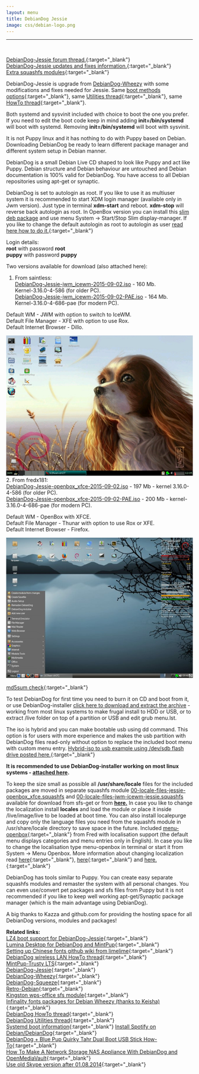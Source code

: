 ```yaml
---
layout: menu
title: DebianDog Jessie
image: css/debian-logo.png
---
```


---
<br>

[DebianDog-Jessie forum thread.](http://murga-linux.com/puppy/viewtopic.php?t=99460){:target="_blank"}   
[DebianDog-Jessie updates and  fixes information.](https://github.com/DebianDog/Jessie/blob/master/Bugs-and-Fixes.md){:target="_blank"}   
[Extra squashfs modules](https://github.com/DebianDog/Jessie/releases/tag/v.0.1){:target="_blank"}

DebianDog-Jessie is upgrade from [DebianDog-Wheezy](zz02debiandogwheezy.html) with some modifications and fixes needed for Jessie. Same [boot methods options](https://github.com/DebianDog/Jessie/wiki/Boot-methods){:target="_blank"}, same [Utilities thread](http://www.murga-linux.com/puppy/viewtopic.php?t=93391){:target="_blank"}, same [HowTo thread](http://murga-linux.com/puppy/viewtopic.php?t=93496){:target="_blank"}.

Both systemd and sysvinit included with choice to boot the one you prefer. If you need to edit the boot code keep in mind adding **init=/bin/systemd** will boot with systemd. Removing **init=/bin/systemd** will boot with sysvinit.

It is not Puppy linux and it has nothing to do with Puppy based on Debian. Downloading DebianDog be ready to learn different package manager and different system setup in Debian manner. 

DebianDog is a small Debian Live CD shaped to look like Puppy and act like Puppy. Debian structure and Debian behaviour are untouched and Debian documentation is 100% valid for DebianDog. You have access to all Debian repositories using apt-get or synaptic.

DebianDog is set to autologin as root. If you like to use it as multiuser system it is recommended to start XDM login manager (available only in Jwm version). Just type in terminal **xdm-start** and reboot. **xdm-stop** will reverse back autologin as root.
In OpenBox version you can install this [slim deb package](http://kazzascorner.com.au/saintless/DebianDog/DebianDog-Jessie/Packages/Extra/slim_1.3.6-4-ddjessie_i386.deb) and use menu System -> Start/Stop Slim display-manager. If you like to change the default autologin as root to autologin as user [read here how to do it.](http://murga-linux.com/puppy/viewtopic.php?p=850601#850601){:target="_blank"}

Login details:   
**root** with password **root**    
**puppy** with password **puppy**

Two versions available for download (also attached here):   
1. From saintless:   
[DebianDog-Jessie-jwm_icewm-2015-09-02.iso](https://github.com/DebianDog/Jessie/releases/download/v.1.0/DebianDog-Jessie-jwm_icewm-2015-09-02.iso) - 160 Mb.   
Kernel-3.16.0-4-586 (for older PC).   
[DebianDog-Jessie-jwm_icewm-2015-09-02-PAE.iso](https://github.com/DebianDog/Jessie/releases/download/v.1.0/DebianDog-Jessie-jwm_icewm-2015-09-02-PAE.iso) - 164 Mb.   
Kernel-3.16.0-4-686-pae (for modern PC).

Default WM - JWM with option to switch to IceWM.   
Default File Manager - XFE with option to use Rox.   
Default Internet Browser - Dillo.

![Jwm version](https://github.com/DebianDog/Jessie/blob/master/screenshots/DebianDog-Jessie-jwm.jpg?raw=true)   
2. From fredx181:      
[DebianDog-Jessie-openbox_xfce-2015-09-02.iso](https://github.com/DebianDog/Jessie/releases/download/v.1.0/DebianDog-Jessie-openbox_xfce-2015-09-02.iso) - 197 Mb - kernel 3.16.0-4-586 (for older PC).   
[DebianDog-Jessie-openbox_xfce-2015-09-02-PAE.iso](https://github.com/DebianDog/Jessie/releases/download/v.1.0/DebianDog-Jessie-openbox_xfce-2015-09-02-PAE.iso) - 200 Mb - kernel-3.16.0-4-686-pae  (for modern PC).

Default WM - OpenBox with XFCE.   
Default File Manager - Thunar with option to use Rox or XFE.   
Default Internet Browser - Firefox.

![OpenBox version](https://github.com/DebianDog/Jessie/blob/master/screenshots/DebianDog-Jessie-openbox.jpg?raw=true)

[md5sum check](https://github.com/DebianDog/Jessie/blob/master/md5sum){:target="_blank"}

To test DebianDog for first time you need to burn it on CD and boot from it, or use DebianDog-installer [click here to download and extract the archive](https://github.com/DebianDog/Jessie/releases/download/v.1.0/DebianDog-Installer.tar.gz) - working from most linux systems to make frugal install to HDD or USB,  or to extract /live folder on top of a partition or USB and edit grub menu.lst.

The iso is hybrid and you can make bootable usb using dd command. This option is for users with more experience and  makes the usb partition with DebianDog files read-only without option to replace the included boot menu with custom menu entry.
[Hybrid-iso to usb example using /dev/sdb flash drive posted here.](http://murga-linux.com/puppy/viewtopic.php?p=849026#849026){:target="_blank"}

**It is recommended to use DebianDog-installer working on most linux systems - [attached here](https://github.com/DebianDog/Jessie/releases/download/v.1.0/DebianDog-Installer.tar.gz).**

To keep the size small as possible all **/usr/share/locale** files for the included packages are moved in separate squashfs module [00-locale-files-jessie-openbox_xfce.squashfs](https://github.com/DebianDog/Jessie/releases/download/v.0.1/00-locale-files-jessie-openbox_xfce.squashfs)  and [00-locale-files-jwm-icewm-jessie.squashfs](https://github.com/DebianDog/Jessie/releases/download/v.0.1/00-locale-files-jwm-icewm-jessie.squashfs) available for download from sfs-get or from **[here.](https://github.com/DebianDog/Jessie/releases/tag/v.0.1)**
In case you like to change the localization install **locales** and load the module or place it inside /live/image/live to be loaded at boot time.
You can also install localepurge and copy only the language files you need from the squashfs module in /usr/share/locale directory to save space in the future.
Included [menu-openbox](http://murga-linux.com/puppy/viewtopic.php?p=861811#861811){:target="_blank"} from Fred with localisation support (the default menu displays categories and menu entries only in English). In case you like to change the localisation type menu-openbox in terminal or start it from System -> Menu Openbox.
More information about changing localization read [here](http://murga-linux.com/puppy/viewtopic.php?p=851852#851852){:target="_blank"}, [here](http://murga-linux.com/puppy/viewtopic.php?p=851889#851889){:target="_blank"} and [here.](http://murga-linux.com/puppy/viewtopic.php?p=851899#851899){:target="_blank"}

DebianDog has tools similar to Puppy. You can create easy separate squashfs modules and remaster the system with all personal changes.
You can even use/convert pet packages and sfs files from Puppy but it is not recommended if you like to keep well working apt-get/Synaptic package manager (which is the main advantage using DebianDog). 

A big thanks to Kazza and github.com for providing the hosting space for all DebianDog versions, modules and packages!

**Related links:**   
[LZ4 boot support for DebianDog-Jessie](https://github.com/DebianDog/Jessie/wiki/LZ4-compression-boot-support){:target="_blank"}   
[Lumina Desktop for DebianDog and MintPup](https://github.com/MintPup/Lumina){:target="_blank"}            
[Setting up Chinese fonts github wiki from limelime](https://github.com/limelime/DebianDog/wiki/Chinese-characters-support-in-Iceweasel-Firefox-and-in-the-console-terminal){:target="_blank"}   
[DebianDog wireless LAN HowTo thread](http://murga-linux.com/puppy/viewtopic.php?p=833212#833212){:target="_blank"}   
[MintPup-Trusty LTS](https://github.com/MintPup/MintPup-Trusty){:target="_blank"}   
[DebianDog-Jessie](https://github.com/DebianDog/Jessie){:target="_blank"}   
[DebianDog-Wheezy](https://github.com/DebianDog/Wheezy){:target="_blank"}   
[DebianDog-Squeeze](https://github.com/MintPup/DebianDog-Squeeze){:target="_blank"}   
[Retro-Debian](https://github.com/MintPup/Retro-Debian){:target="_blank"}   
[Kingston wps-office sfs module](http://murga-linux.com/puppy/viewtopic.php?p=862907#862907){:target="_blank"}   
[Infinality fonts packages for Debian Wheezy (thanks to Keisha)](http://murga-linux.com/puppy/viewtopic.php?p=832727#832727){:target="_blank"}   
[DebianDog HowTo thread](http://murga-linux.com/puppy/viewtopic.php?t=93496){:target="_blank"}   
[DebianDog Utilities thread](http://www.murga-linux.com/puppy/viewtopic.php?t=93391){:target="_blank"}   
[Systemd boot information](http://murga-linux.com/puppy/viewtopic.php?p=777990#777990){:target="_blank"}
[Install Spotify on Debian/DebianDog](http://www.murga-linux.com/puppy/viewtopic.php?p=804004#804004){:target="_blank"}   
[DebianDog + Blue Pup Quirky Tahr Dual Boot USB Stick How-To](http://murga-linux.com/puppy/viewtopic.php?t=95139){:target="_blank"}   
[How To Make A Network Storage NAS Appliance With DebianDog and OpenMediaVault](http://murga-linux.com/puppy/viewtopic.php?t=95249){:target="_blank"}   
[Use old Skype version after 01.08.2014](http://murga-linux.com/puppy/viewtopic.php?p=793486#793486){:target="_blank"}   
